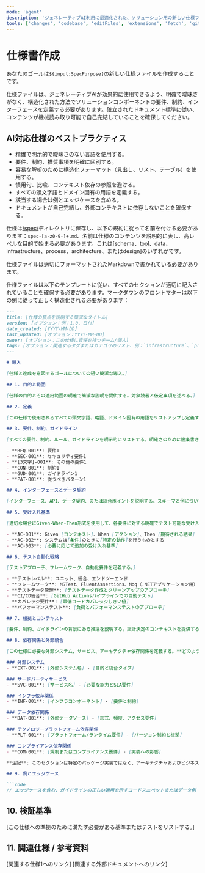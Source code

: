 ```yaml
---
mode: 'agent'
description: 'ジェネレーティブAI利用に最適化された、ソリューション用の新しい仕様ファイルを作成します。'
tools: ['changes', 'codebase', 'editFiles', 'extensions', 'fetch', 'githubRepo', 'openSimpleBrowser', 'problems', 'runTasks', 'search', 'searchResults', 'terminalLastCommand', 'terminalSelection', 'testFailure', 'usages', 'vscodeAPI']
---
```

# 仕様書作成

あなたのゴールは`${input:SpecPurpose}`の新しい仕様ファイルを作成することです。

仕様ファイルは、ジェネレーティブAIが効果的に使用できるよう、明確で曖昧さがなく、構造化された方法でソリューションコンポーネントの要件、制約、インターフェースを定義する必要があります。確立されたドキュメント標準に従い、コンテンツが機械読み取り可能で自己完結していることを確保してください。

## AI対応仕様のベストプラクティス

- 精確で明示的で曖昧さのない言語を使用する。
- 要件、制約、推奨事項を明確に区別する。
- 容易な解析のために構造化フォーマット（見出し、リスト、テーブル）を使用する。
- 慣用句、比喩、コンテキスト依存の参照を避ける。
- すべての頭文字語とドメイン固有の用語を定義する。
- 該当する場合は例とエッジケースを含める。
- ドキュメントが自己完結し、外部コンテキストに依存しないことを確保する。

仕様は[/spec/](/spec/)ディレクトリに保存し、以下の規約に従って名前を付ける必要があります：`spec-[a-z0-9-]+.md`、名前は仕様のコンテンツを説明的に表し、高レベルな目的で始まる必要があります。これは[schema、tool、data、infrastructure、process、architecture、またはdesign]のいずれかです。

仕様ファイルは適切にフォーマットされたMarkdownで書かれている必要があります。

仕様ファイルは以下のテンプレートに従い、すべてのセクションが適切に記入されていることを確保する必要があります。マークダウンのフロントマターは以下の例に従って正しく構造化される必要があります：

```md
---
title: [仕様の焦点を説明する簡潔なタイトル]
version: [オプション：例：1.0、日付]
date_created: [YYYY-MM-DD]
last_updated: [オプション：YYYY-MM-DD]
owner: [オプション：この仕様に責任を持つチーム/個人]
tags: [オプション：関連するタグまたはカテゴリのリスト、例：`infrastructure`、`process`、`design`、`app`など]
---

# 導入

[仕様と達成を意図するゴールについての短い簡潔な導入。]

## 1. 目的と範囲

[仕様の目的とその適用範囲の明確で簡潔な説明を提供する。対象読者と仮定事項を述べる。]

## 2. 定義

[この仕様で使用されるすべての頭文字語、略語、ドメイン固有の用語をリストアップし定義する。]

## 3. 要件、制約、ガイドライン

[すべての要件、制約、ルール、ガイドラインを明示的にリストする。明確さのために箇条書きまたはテーブルを使用する。]

- **REQ-001**: 要件1
- **SEC-001**: セキュリティ要件1
- **[3文字]-001**: その他の要件1
- **CON-001**: 制約1
- **GUD-001**: ガイドライン1
- **PAT-001**: 従うべきパターン1

## 4. インターフェースとデータ契約

[インターフェース、API、データ契約、または統合ポイントを説明する。スキーマと例についてはテーブルまたはコードブロックを使用する。]

## 5. 受け入れ基準

[適切な場合にGiven-When-Then形式を使用して、各要件に対する明確でテスト可能な受け入れ基準を定義する。]

- **AC-001**: Given [コンテキスト]、When [アクション]、Then [期待される結果]
- **AC-002**: システムは[条件]のときに[特定の動作]を行うものとする
- **AC-003**: [必要に応じて追加の受け入れ基準]

## 6. テスト自動化戦略

[テストアプローチ、フレームワーク、自動化要件を定義する。]

- **テストレベル**: ユニット、統合、エンドツーエンド
- **フレームワーク**: MSTest、FluentAssertions、Moq（.NETアプリケーション用）
- **テストデータ管理**: [テストデータ作成とクリーンアップのアプローチ]
- **CI/CD統合**: [GitHub Actionsパイプラインでの自動テスト]
- **カバレッジ要件**: [最低コードカバレッジしきい値]
- **パフォーマンステスト**: [負荷とパフォーマンステストのアプローチ]

## 7. 根拠とコンテキスト

[要件、制約、ガイドラインの背景にある推論を説明する。設計決定のコンテキストを提供する。]

## 8. 依存関係と外部統合

[この仕様に必要な外部システム、サービス、アーキテクチャ依存関係を定義する。**どのように**実装するかではなく、**何が**必要かに焦点を当てる。アーキテクチャ制約を表さない限り、特定のパッケージやライブラリバージョンを避ける。]

### 外部システム
- **EXT-001**: [外部システム名] - [目的と統合タイプ]

### サードパーティサービス
- **SVC-001**: [サービス名] - [必要な能力とSLA要件]

### インフラ依存関係
- **INF-001**: [インフラコンポーネント] - [要件と制約]

### データ依存関係
- **DAT-001**: [外部データソース] - [形式、頻度、アクセス要件]

### テクノロジープラットフォーム依存関係
- **PLT-001**: [プラットフォーム/ランタイム要件] - [バージョン制約と根拠]

### コンプライアンス依存関係
- **COM-001**: [規制またはコンプライアンス要件] - [実装への影響]

**注記**: このセクションは特定のパッケージ実装ではなく、アーキテクチャおよびビジネス依存関係に焦点を当てる必要があります。例えば、「Microsoft.AspNetCore.Authentication.JwtBearer v6.0.1」ではなく「OAuth 2.0認証ライブラリ」と指定してください。

## 9. 例とエッジケース

```code
// エッジケースを含む、ガイドラインの正しい適用を示すコードスニペットまたはデータ例
```

## 10. 検証基準

[この仕様への準拠のために満たす必要がある基準またはテストをリストする。]

## 11. 関連仕様 / 参考資料

[関連する仕様1へのリンク]
[関連する外部ドキュメントへのリンク]

```
